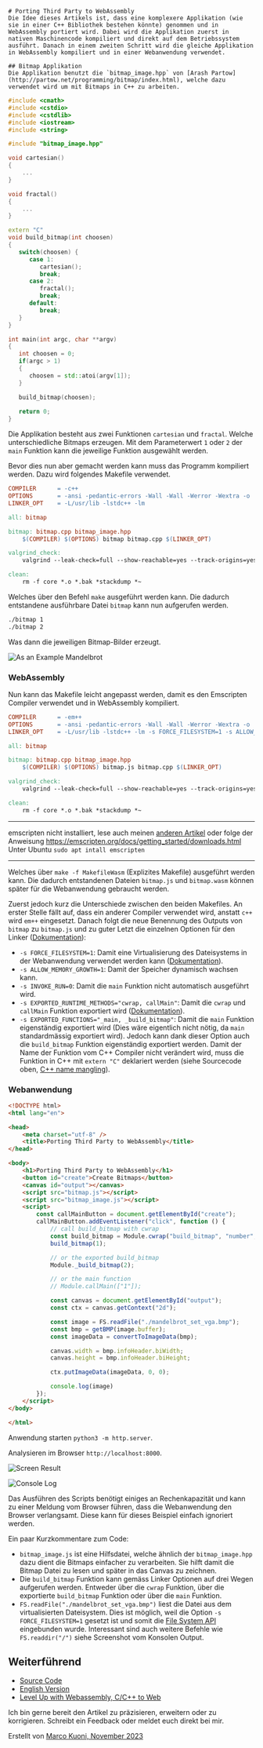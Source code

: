     # Porting Third Party to WebAssembly
    Die Idee dieses Artikels ist, dass eine komplexere Applikation (wie sie in einer C++ Bibliothek bestehen könnte) genommen und in WebAssembly portiert wird. Dabei wird die Applikation zuerst in nativen Maschinencode kompiliert und direkt auf dem Betriebssystem ausführt. Danach in einem zweiten Schritt wird die gleiche Applikation in WebAssembly kompiliert und in einer Webanwendung verwendet.

    ## Bitmap Applikation
    Die Applikation benutzt die `bitmap_image.hpp` von [Arash Partow](http://partow.net/programming/bitmap/index.html), welche dazu verwendet wird um mit Bitmaps in C++ zu arbeiten.

```cpp
#include <cmath>
#include <cstdio>
#include <cstdlib>
#include <iostream>
#include <string>

#include "bitmap_image.hpp"

void cartesian()
{
    ...
}

void fractal()
{
    ...
}

extern "C"
void build_bitmap(int choosen)
{
   switch(choosen) {
      case 1:
         cartesian();
         break;
      case 2:
         fractal();
         break;
      default:
         break;
   }
}

int main(int argc, char **argv)
{
   int choosen = 0;
   if(argc > 1)
   {
      choosen = std::atoi(argv[1]);
   }

   build_bitmap(choosen);
   
   return 0;
}

```

Die Applikation besteht aus zwei Funktionen `cartesian` und `fractal`. Welche unterschiedliche Bitmaps erzeugen. Mit dem Parameterwert `1` oder `2` der `main` Funktion kann die jeweilige Funktion ausgewählt werden.

Bevor dies nun aber gemacht werden kann muss das Programm kompiliert werden. Dazu wird folgendes Makefile verwendet.

```Makefile
COMPILER      = -c++
OPTIONS       = -ansi -pedantic-errors -Wall -Wall -Werror -Wextra -o
LINKER_OPT    = -L/usr/lib -lstdc++ -lm

all: bitmap

bitmap: bitmap.cpp bitmap_image.hpp
	$(COMPILER) $(OPTIONS) bitmap bitmap.cpp $(LINKER_OPT)

valgrind_check:
	valgrind --leak-check=full --show-reachable=yes --track-origins=yes -v ./bitmap

clean:
	rm -f core *.o *.bak *stackdump *~
```

Welches über den Befehl `make` ausgeführt werden kann. Die dadurch entstandene ausführbare Datei `bitmap` kann nun aufgerufen werden.

```bash
./bitmap 1
./bitmap 2
```

Was dann die jeweiligen Bitmap-Bilder erzeugt.

![As an Example Mandelbrot](./mandelbrot_set_vga.png)

### WebAssembly
Nun kann das Makefile leicht angepasst werden, damit es den Emscripten Compiler verwendet und in WebAssembly kompiliert.

```Makefile
COMPILER      = -em++
OPTIONS       = -ansi -pedantic-errors -Wall -Wall -Werror -Wextra -o
LINKER_OPT    = -L/usr/lib -lstdc++ -lm -s FORCE_FILESYSTEM=1 -s ALLOW_MEMORY_GROWTH=1 -s INVOKE_RUN=0 -s EXPORTED_RUNTIME_METHODS="cwrap, callMain" -s EXPORTED_FUNCTIONS="_main, _build_bitmap"

all: bitmap

bitmap: bitmap.cpp bitmap_image.hpp
	$(COMPILER) $(OPTIONS) bitmap.js bitmap.cpp $(LINKER_OPT)

valgrind_check:
	valgrind --leak-check=full --show-reachable=yes --track-origins=yes -v ./bitmap

clean:
	rm -f core *.o *.bak *stackdump *~
```

---
emscripten nicht installiert, lese auch meinen [anderen Artikel](https://medium.com/webassembly/emscripten-simple-portability-9d3238d99294) oder folge der Anweisung
https://emscripten.org/docs/getting_started/downloads.html 
Unter Ubuntu `sudo apt intall emscripten`

----

Welches über `make -f MakefileWasm` (Explizites Makefile) ausgeführt werden kann. Die dadurch entstandenen Dateien `bitmap.js` und `bitmap.wasm` können später für die Webanwendung gebraucht werden.

Zuerst jedoch kurz die Unterschiede zwischen den beiden Makefiles. An erster Stelle fällt auf, dass ein anderer Compiler verwendet wird, anstatt `c++` wird `em++` eingesetzt. Danach folgt die neue Benennung des Outputs von `bitmap` zu `bitmap.js` und zu guter Letzt die einzelnen Optionen für den Linker ([Dokumentation](https://github.com/emscripten-core/emscripten/blob/main/src/settings.js)):

* `-s FORCE_FILESYSTEM=1`: Damit eine Virtualisierung des Dateisystems in der Webanwendung verwendet werden kann ([Dokumentation](https://emscripten.org/docs/api_reference/Filesystem-API.html)).
* `-s ALLOW_MEMORY_GROWTH=1`: Damit der Speicher dynamisch wachsen kann. 
* `-s INVOKE_RUN=0`: Damit die `main` Funktion nicht automatisch ausgeführt wird. 
* `-s EXPORTED_RUNTIME_METHODS="cwrap, callMain"`: Damit die `cwrap` und `callMain` Funktion exportiert wird ([Dokumentation](https://emscripten.org/docs/api_reference/preamble.js.html?highlight=cwrap#cwrap)). 
* `-s EXPORTED_FUNCTIONS="_main, _build_bitmap"`: Damit die `main` Funktion eigenständig exportiert wird (Dies wäre eigentlich nicht nötig, da `main` standardmässig exportiert wird). Jedoch kann dank dieser Option auch die `build_bitmap` Funktion eigenständig exportiert werden. Damit der Name der Funktion vom C++ Compiler nicht verändert wird, muss die Funktion in C++ mit `extern "C"` deklariert werden (siehe Sourcecode oben, [C++ name mangling](https://en.wikipedia.org/wiki/Name_mangling)).

### Webanwendung

```html
<!DOCTYPE html>
<html lang="en">

<head>
    <meta charset="utf-8" />
    <title>Porting Third Party to WebAssembly</title>
</head>

<body>
    <h1>Porting Third Party to WebAssembly</h1>
    <button id="create">Create Bitmaps</button>
    <canvas id="output"></canvas>
    <script src="bitmap.js"></script>
    <script src="bitmap_image.js"></script>
    <script>
        const callMainButton = document.getElementById("create");
        callMainButton.addEventListener("click", function () {
            // call build_bitmap with cwrap
            const build_bitmap = Module.cwrap("build_bitmap", "number", ["number"]);
            build_bitmap(1);

            // or the exported build_bitmap
            Module._build_bitmap(2);

            // or the main function
            // Module.callMain(["1"]);

            const canvas = document.getElementById("output");
            const ctx = canvas.getContext("2d");

            const image = FS.readFile("./mandelbrot_set_vga.bmp");
            const bmp = getBMP(image.buffer);
            const imageData = convertToImageData(bmp);

            canvas.width = bmp.infoHeader.biWidth;
            canvas.height = bmp.infoHeader.biHeight;

            ctx.putImageData(imageData, 0, 0);

            console.log(image)
        });
    </script>
</body>

</html>
```
Anwendung starten `python3 -m http.server`.

Analysieren im Browser `http://localhost:8000`.

![Screen Result](screen_result.png)

![Console Log](console_log.png)

Das Ausführen des Scripts benötigt einiges an Rechenkapazität und kann zu einer Meldung vom Browser führen, dass die Webanwendung den Browser verlangsamt. Diese kann für dieses Beispiel einfach ignoriert werden. 

Ein paar Kurzkommentare zum Code:
* `bitmap_image.js` ist eine Hilfsdatei, welche ähnlich der `bitmap_image.hpp` dazu dient die Bitmaps einfacher zu verarbeiten. Sie hilft damit die Bitmap Datei zu lesen und später in das Canvas zu zeichnen.
* Die `build_bitmap` Funktion kann gemäss Linker Optionen auf drei Wegen aufgerufen werden. Entweder über die `cwrap` Funktion, über die exportierte `build_bitmap` Funktion oder über die `main` Funktion.
* `FS.readFile("./mandelbrot_set_vga.bmp")` liest die Datei aus dem virtualisierten Dateisystem. Dies ist möglich, weil die Option `-s FORCE_FILESYSTEM=1` gesetzt ist und somit die [File System API](https://emscripten.org/docs/api_reference/Filesystem-API.html) eingebunden wurde. Interessant sind auch weitere Befehle wie `FS.readdir("/")` siehe Screenshot vom Konsolen Output. 

## Weiterführend
* [Source Code](https://github.com/marcokuoni/public_doc/tree/main/essays/9_porting_third_party_to_webassembly)
* [English Version](https://github.com/marcokuoni/public_doc/tree/main/essays/9_porting_third_party_to_webassembly/README.md)
* [Level Up with Webassembly, C/C++ to Web](https://www.levelupwasm.com/)

Ich bin gerne bereit den Artikel zu präzisieren, erweitern oder zu korrigieren. Schreibt ein Feedback oder meldet euch direkt bei mir.

Erstellt von [Marco Kuoni, November 2023](https://marcokuoni.ch)